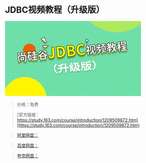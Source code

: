 # JDBC视频教程（升级版）

![img](../../../assets/study163/free/4c8bbf8789714114a96b43ff6315af88.jpg)

> 价格：免费

> [官方链接：https://study.163.com/course/introduction/1209509872.htm](https://study.163.com/course/introduction/1209509872.htm)

> [阿里网盘：]()

> [百度网盘：]()

> [夸克网盘：]()
